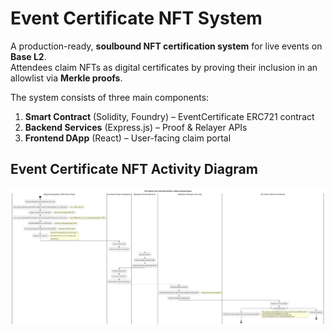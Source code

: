 # Event Certificate NFT System

A production-ready, **soulbound NFT certification system** for live events on **Base L2**.  
Attendees claim NFTs as digital certificates by proving their inclusion in an allowlist via **Merkle proofs**.

The system consists of three main components:

1. **Smart Contract** (Solidity, Foundry) – EventCertificate ERC721 contract
2. **Backend Services** (Express.js) – Proof & Relayer APIs
3. **Frontend DApp** (React) – User-facing claim portal

## Event Certificate NFT Activity Diagram

![System Flow](./assets/system_flow.png)
